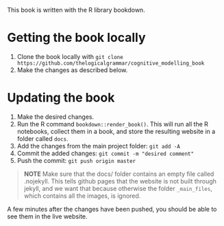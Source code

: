 This book is written with the R library bookdown. 

# Getting the book locally

1. Clone the book locally with `git clone https://github.com/thelogicalgrammar/cognitive_modelling_book`
1. Make the changes as described below.

# Updating the book

1. Make the desired changes.
1. Run the R command `bookdown::render_book()`. This will run all the R notebooks, collect them in a book, and store the resulting website in a folder called `docs`.
1. Add the changes from the main project folder: `git add -A`
1. Commit the added changes: `git commit -m "desired comment"`
1. Push the commit: `git push origin master`

> __NOTE__ Make sure that the docs/ folder contains an empty file called .nojekyll. This tells github pages that the website is not built through jekyll, and we want that because otherwise the folder `_main_files`, which contains all the images, is ignored.

A few minutes after the changes have been pushed, you should be able to see them in the live website.

